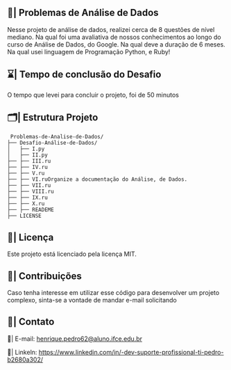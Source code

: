 ## 🎲| Problemas de Análise de Dados 

  Nesse projeto de análise de dados, realizei cerca de 8 questões de nível mediano. Na qual foi uma avaliativa de nossos conhecimentos ao longo do curso de Análise de Dados, do Google. Na qual deve a duração de 6 meses. Na qual usei linguagem de Programação Python, e Ruby!
   
  ## ⌛| Tempo de conclusão do Desafio  
    
  O tempo que levei para concluir o projeto, foi de 50 minutos   
   
 ## 🗂️| Estrutura Projeto     
              
```                     
 Problemas-de-Analise-de-Dados/              
├── Desafio-Análise-de-Dados/       
│   ├── I.py     
│   ├── II.py              
├── ├── III.ru             
├── ├── IV.ru  
├── ├── V.ru
├── ├── VI.ruOrganize a documentação do Análise, de Dados.
├── ├── VII.ru
├── ├── VIII.ru
├── ├── IX.ru
├── ├── X.ru
├── ├── READEME
├── LICENSE
``` 

 ## 📑| Licença

 Este projeto está licenciado pela licença MIT.

## 👥| Contribuições

Caso tenha interesse em utilizar esse código para desenvolver um projeto complexo, sinta-se a vontade de mandar e-mail solicitando

## 📧| Contato 

 📩| E-mail: henrique.pedro62@aluno.ifce.edu.br

 📱| Linkeln: https://www.linkedin.com/in/-dev-suporte-profissional-ti-pedro-b2680a302/
  
